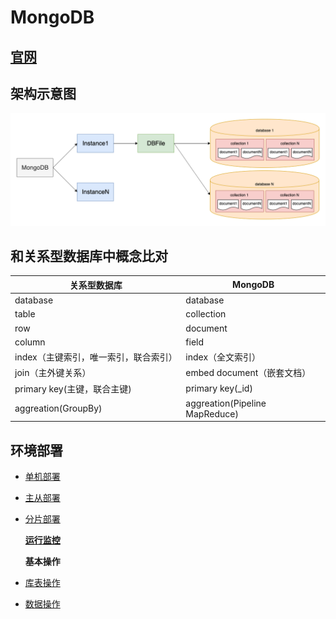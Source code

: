 # MongoDB

## [官网](https://www.mongodb.com)

## 架构示意图

![架构示意图](../../.gitbook/assets/mongodb-arc.png)

## 和关系型数据库中概念比对

| 关系型数据库                | MongoDB                        |
| --------------------- | ------------------------------ |
| database              | database                       |
| table                 | collection                     |
| row                   | document                       |
| column                | field                          |
| index（主键索引，唯一索引，联合索引） | index（全文索引）                    |
| join（主外键关系）           | embed document（嵌套文档）           |
| primary key(主键，联合主键)  | primary key(\_id)              |
| aggreation(GroupBy)   | aggreation(Pipeline MapReduce) |

## 环境部署

* [单机部署](chapter0.md)
* [主从部署](chapter1.md)
*   [分片部署](./)

    ****[**运行监控**](chapter4.md)****

    **基本操作**
* [库表操作](broken-reference)
* [数据操作](chapter5.md)
